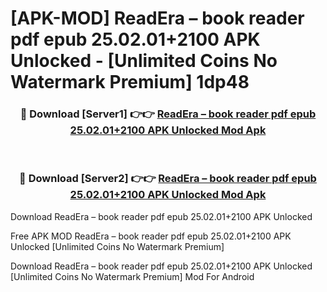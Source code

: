 # [APK-MOD] ReadEra – book reader pdf epub 25.02.01+2100 APK Unlocked - [Unlimited Coins No Watermark Premium] 1dp48



<div align="center">
<h3>🔴 Download [Server1] 👉👉 <a href="https://momento.my/?title=ReadEra_–_book_reader_pdf_epub_25.02.01+2100_APK_Unlocked">ReadEra – book reader pdf epub 25.02.01+2100 APK Unlocked Mod Apk</a></h3><br>

<h3>🔴 Download [Server2] 👉👉 <a href="https://momento.my/?title=ReadEra_–_book_reader_pdf_epub_25.02.01+2100_APK_Unlocked">ReadEra – book reader pdf epub 25.02.01+2100 APK Unlocked Mod Apk</a></h3>
</div>



Download ReadEra – book reader pdf epub 25.02.01+2100 APK Unlocked 

Free APK MOD ReadEra – book reader pdf epub 25.02.01+2100 APK Unlocked [Unlimited Coins No Watermark Premium]

Download ReadEra – book reader pdf epub 25.02.01+2100 APK Unlocked [Unlimited Coins No Watermark Premium] Mod For Android
